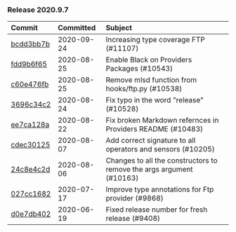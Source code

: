 

### Release 2020.9.7

| Commit                                                                                         | Committed   | Subject                                                              |
|:-----------------------------------------------------------------------------------------------|:------------|:---------------------------------------------------------------------|
| [bcdd3bb7b](https://github.com/apache/airflow/commit/bcdd3bb7bb0e73ec957fa4077b025eb5c1fef90d) | 2020-09-24  | Increasing type coverage FTP (#11107)                                |
| [fdd9b6f65](https://github.com/apache/airflow/commit/fdd9b6f65b608c516b8a062b058972d9a45ec9e3) | 2020-08-25  | Enable Black on Providers Packages (#10543)                          |
| [c60e476fb](https://github.com/apache/airflow/commit/c60e476fb24d4fa2eb192f8fce51edea4166f1d0) | 2020-08-25  | Remove mlsd function from hooks/ftp.py (#10538)                      |
| [3696c34c2](https://github.com/apache/airflow/commit/3696c34c28c6bc7b442deab999d9ecba24ed0e34) | 2020-08-24  | Fix typo in the word &#34;release&#34; (#10528)                              |
| [ee7ca128a](https://github.com/apache/airflow/commit/ee7ca128a17937313566f2badb6cc569c614db94) | 2020-08-22  | Fix broken Markdown refernces in Providers README (#10483)           |
| [cdec30125](https://github.com/apache/airflow/commit/cdec3012542b45d23a05f62d69110944ba542e2a) | 2020-08-07  | Add correct signature to all operators and sensors (#10205)          |
| [24c8e4c2d](https://github.com/apache/airflow/commit/24c8e4c2d6e359ecc2c7d6275dccc68de4a82832) | 2020-08-06  | Changes to all the constructors to remove the args argument (#10163) |
| [027cc1682](https://github.com/apache/airflow/commit/027cc1682c3b068dfeee143ca538b5e8dadfcd17) | 2020-07-17  | Improve type annotations for Ftp provider (#9868)                    |
| [d0e7db402](https://github.com/apache/airflow/commit/d0e7db4024806af35e3c9a2cae460fdeedd4d2ec) | 2020-06-19  | Fixed release number for fresh release (#9408)                       |
